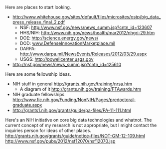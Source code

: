 Here are places to start looking.

* http://www.whitehouse.gov/sites/default/files/microsites/ostp/big_data_press_release_final_2.pdf
  * NSF: http://www.nsf.gov/news/news_summ.jsp?cntn_id=123607
  * HHS/NIH: http://www.nih.gov/news/health/mar2012/nhgri-29.htm
  * DOE: http://science.energy.gov/news/
  * DOD: www.DefenseInnovationMarketplace.mil
  * DARPA: http://www.darpa.mil/NewsEvents/Releases/2012/03/29.aspx
  * USGS: http://powellcenter.usgs.gov
* http://nsf.gov/news/news_summ.jsp?cntn_id=125610

Here are some fellowship ideas.
* NIH stuff in general http://grants.nih.gov/training/nrsa.htm
  * A diagram of it http://grants.nih.gov/training/FTAwards.htm
* NIH graduate fellowships http://www.fic.nih.gov/Funding/NonNIH/Pages/predoctoral-graduate.aspx
* http://grants1.nih.gov/grants/guide/pa-files/PA-11-111.html

Here's an NIH initiative on core big data technologies and whatnot. The current
concept of my research is not appropriate, but I might contact the inquiries
person for ideas of other places.
http://grants.nih.gov/grants/guide/notice-files/NOT-GM-12-109.html
http://www.nsf.gov/pubs/2012/nsf12070/nsf12070.jsp
